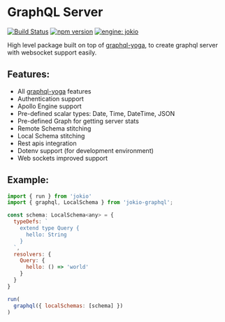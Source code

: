 # GraphQL Server
[![Build Status](https://travis-ci.org/jokio/jokio-graphql.svg?branch=master)](https://travis-ci.org/jokio/jokio-graphql)
[![npm version](https://badge.fury.io/js/jokio-graphql.svg)](https://badge.fury.io/js/jokio-graphql)
[![engine: jokio](https://img.shields.io/badge/engine-%F0%9F%83%8F%20jokio-44cc11.svg)](https://github.com/jokio/jokio)


High level package built on top of [graphql-yoga](https://github.com/graphcool/graphql-yoga), to create graphql server with websocket support easily.

## Features:
* All [graphql-yoga](https://github.com/graphcool/graphql-yoga) features
* Authentication support
* Apollo Engine support
* Pre-defined scalar types: Date, Time, DateTime, JSON
* Pre-defined Graph for getting server stats
* Remote Schema stitching
* Local Schema stitching
* Rest apis integration
* Dotenv support (for development environment)
* Web sockets improved support


## Example:
```js
import { run } from 'jokio'
import { graphql, LocalSchema } from 'jokio-graphql';

const schema: LocalSchema<any> = {
  typeDefs: `
    extend type Query {
      hello: String
    }
  `,
  resolvers: {
    Query: {
      hello: () => 'world'
    }
  }
}

run(
  graphql({ localSchemas: [schema] })
)
```
